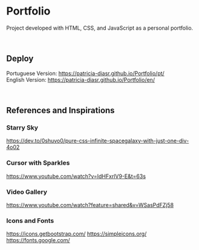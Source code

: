 # Portfolio

Project developed with HTML, CSS, and JavaScript as a personal portfolio.

<br/>

## Deploy

Portuguese Version: https://patricia-diasr.github.io/Portfolio/pt/ <br/>
English Version: https://patricia-diasr.github.io/Portfolio/en/

<br/>

## References and Inspirations

### Starry Sky
https://dev.to/0shuvo0/pure-css-infinite-spacegalaxy-with-just-one-div-4o02

### Cursor with Sparkles
https://www.youtube.com/watch?v=IdHFxrlV9-E&t=63s

### Video Gallery
https://www.youtube.com/watch?feature=shared&v=WSasPdFZj58

### Icons and Fonts
https://icons.getbootstrap.com/
https://simpleicons.org/
https://fonts.google.com/
